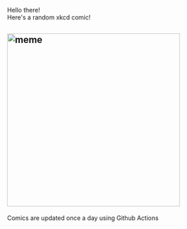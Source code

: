 Hello there! <br>Here's a random xkcd comic!<br>
## <img src="https://imgs.xkcd.com/comics/mystery_news.png" alt="meme" width="400"/><br>
Comics are updated once a day using Github Actions